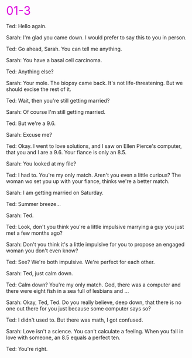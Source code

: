 <font color="#dd00dd" size=6>01-3</font><br />


Ted:    Hello again.

Sarah:  I'm glad you came down. I would prefer to say this to you in person.

Ted:    Go ahead, Sarah. You can tell me anything.

Sarah:  You have a basal cell carcinoma.

Ted:    Anything else?

Sarah:  Your mole. The biopsy came back. It's not life-threatening.
        But we should excise the rest of it.

Ted:    Wait, then you're still getting married?

Sarah:  Of course I'm still getting married.

Ted:    But we're a 9.6.

Sarah:  Excuse me?

Ted:    Okay. I went to love solutions, and I saw on Ellen Pierce's computer, that you
        and I are a 9.6. Your fiance is only an 8.5.

Sarah:  You looked at my file?

Ted:    I had to. You're my only match. Aren't you even a little curious?
        The woman wo set you up with your fiance, thinks we're a better match.

Sarah:  I am getting married on Saturday.

Ted:    Summer breeze...

Sarah:  Ted.

Ted:    Look, don't you think you're a little impulsive marrying a guy you just met
        a few months ago?

Sarah:  Don't you think it's a little impulsive for you to propose an engaged woman you don't even know?

Ted:    See? We're both impulsive. We're perfect for each other.

Sarah:  Ted, just calm down.

Ted:    Calm down? You're my only match. God, there was a computer and there were eight fish in a sea full of
        lesbians and ...

Sarah:  Okay, Ted, Ted. Do you really believe, deep down, that there is no one out there for you just because
        some computer says so?

Ted:    I didn't used to. But there was math, I got confused.

Sarah:  Love isn't a science. You can't calculate a feeling. When you fall in love with someone, an 8.5
        equals a perfect ten.

Ted:    You're right.


